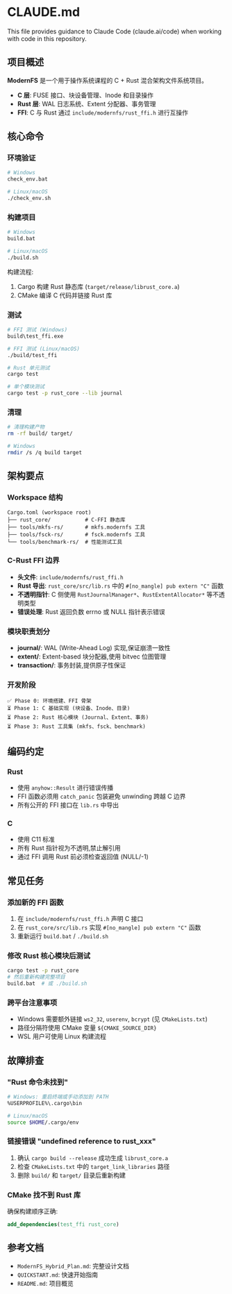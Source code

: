 # CLAUDE.md

This file provides guidance to Claude Code (claude.ai/code) when working with code in this repository.

## 项目概述

**ModernFS** 是一个用于操作系统课程的 C + Rust 混合架构文件系统项目。

- **C 层**: FUSE 接口、块设备管理、Inode 和目录操作
- **Rust 层**: WAL 日志系统、Extent 分配器、事务管理
- **FFI**: C 与 Rust 通过 `include/modernfs/rust_ffi.h` 进行互操作

## 核心命令

### 环境验证
```bash
# Windows
check_env.bat

# Linux/macOS
./check_env.sh
```

### 构建项目
```bash
# Windows
build.bat

# Linux/macOS
./build.sh
```

构建流程:
1. Cargo 构建 Rust 静态库 (`target/release/librust_core.a`)
2. CMake 编译 C 代码并链接 Rust 库

### 测试
```bash
# FFI 测试 (Windows)
build\test_ffi.exe

# FFI 测试 (Linux/macOS)
./build/test_ffi

# Rust 单元测试
cargo test

# 单个模块测试
cargo test -p rust_core --lib journal
```

### 清理
```bash
# 清理构建产物
rm -rf build/ target/

# Windows
rmdir /s /q build target
```

## 架构要点

### Workspace 结构
```
Cargo.toml (workspace root)
├── rust_core/           # C-FFI 静态库
├── tools/mkfs-rs/       # mkfs.modernfs 工具
├── tools/fsck-rs/       # fsck.modernfs 工具
└── tools/benchmark-rs/  # 性能测试工具
```

### C-Rust FFI 边界
- **头文件**: `include/modernfs/rust_ffi.h`
- **Rust 导出**: `rust_core/src/lib.rs` 中的 `#[no_mangle] pub extern "C"` 函数
- **不透明指针**: C 侧使用 `RustJournalManager*`、`RustExtentAllocator*` 等不透明类型
- **错误处理**: Rust 返回负数 errno 或 NULL 指针表示错误

### 模块职责划分
- **journal/**: WAL (Write-Ahead Log) 实现,保证崩溃一致性
- **extent/**: Extent-based 块分配器,使用 bitvec 位图管理
- **transaction/**: 事务封装,提供原子性保证

### 开发阶段
```
✅ Phase 0: 环境搭建、FFI 骨架
⏳ Phase 1: C 基础实现 (块设备、Inode、目录)
⏳ Phase 2: Rust 核心模块 (Journal、Extent、事务)
⏳ Phase 3: Rust 工具集 (mkfs、fsck、benchmark)
```

## 编码约定

### Rust
- 使用 `anyhow::Result` 进行错误传播
- FFI 函数必须用 `catch_panic` 包装避免 unwinding 跨越 C 边界
- 所有公开的 FFI 接口在 `lib.rs` 中导出

### C
- 使用 C11 标准
- 所有 Rust 指针视为不透明,禁止解引用
- 通过 FFI 调用 Rust 前必须检查返回值 (NULL/-1)

## 常见任务

### 添加新的 FFI 函数
1. 在 `include/modernfs/rust_ffi.h` 声明 C 接口
2. 在 `rust_core/src/lib.rs` 实现 `#[no_mangle] pub extern "C"` 函数
3. 重新运行 `build.bat` / `./build.sh`

### 修改 Rust 核心模块后测试
```bash
cargo test -p rust_core
# 然后重新构建完整项目
build.bat  # 或 ./build.sh
```

### 跨平台注意事项
- Windows 需要额外链接 `ws2_32`, `userenv`, `bcrypt` (见 `CMakeLists.txt`)
- 路径分隔符使用 CMake 变量 `${CMAKE_SOURCE_DIR}`
- WSL 用户可使用 Linux 构建流程

## 故障排查

### "Rust 命令未找到"
```bash
# Windows: 重启终端或手动添加到 PATH
%USERPROFILE%\.cargo\bin

# Linux/macOS
source $HOME/.cargo/env
```

### 链接错误 "undefined reference to rust_xxx"
1. 确认 `cargo build --release` 成功生成 `librust_core.a`
2. 检查 `CMakeLists.txt` 中的 `target_link_libraries` 路径
3. 删除 `build/` 和 `target/` 目录后重新构建

### CMake 找不到 Rust 库
确保构建顺序正确:
```cmake
add_dependencies(test_ffi rust_core)
```

## 参考文档
- `ModernFS_Hybrid_Plan.md`: 完整设计文档
- `QUICKSTART.md`: 快速开始指南
- `README.md`: 项目概览